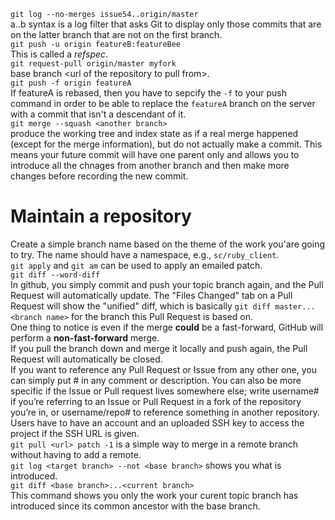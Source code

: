 `git log --no-merges issue54..origin/master`  
a..b syntax is a log filter that asks Git to display only those commits that are on the latter branch that are not on the first branch.  
`git push -u origin featureB:featureBee`  
This is called a *refspec*.   
`git request-pull origin/master myfork`  
base branch \<url of the repository to pull from\>.  
`git push -f origin featureA`  
If featureA is rebased, then you have to sepcify the `-f` to your push command in order to be able to replace the `featureA` branch on the server with a commit that isn't a descendant of it.  
`git merge --squash <another branch>`  
produce the working tree and index state as if a real merge happened (except for the merge information), but do not actually make a commit. This means your future commit will have one parent only and allows you to introduce all the chnages from another branch and then make more changes before recording the new commit.  
# Maintain a repository  
Create a simple branch name based on the theme of the work you'are going to try. The name should have a namespace, e.g., `sc/ruby_client`.  
`git apply` and `git am` can be used to apply an emailed patch.  
`git diff --word-diff`  
In github, you simply commit and push your topic branch again, and the Pull Request will automatically update. The "Files Changed" tab on a Pull Request will show the "unified" diff, which is basically `git diff master...<branch name>` for the branch this Pull Request is based on.  
One thing to notice is even if the merge **could** be a fast-forward, GitHub will perform a **non-fast-forward** merge.  
If you pull the branch down and merge it locally and push again, the Pull Request will automatically be closed.  
If you want to reference any Pull Request or Issue from any other one, you can simply put #<num> in any comment or description. You can also be more specific if the Issue or Pull request lives somewhere else; write username#<num> if you’re referring to an Issue or Pull Request in a fork of the repository you’re in, or username/repo#<num> to reference something in another repository.  
Users have to have an account and an uploaded SSH key to access the project if the SSH URL is given.  
`git pull <url> patch -1` is a simple way to merge  in a remote branch without having to add a remote.  
`git log <target branch> --not <base branch>` shows you what is introduced.  
`git diff <base branch>...<current branch>`  
This command shows you only the work your curent topic branch has introduced since its common ancestor with the base branch.    
